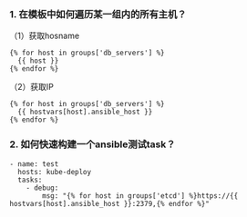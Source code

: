 ### 1. 在模板中如何遍历某一组内的所有主机？

（1）获取hosname

```shell
{% for host in groups['db_servers'] %}
  {{ host }}
{% endfor %}
```

（2）获取IP

```shell
{% for host in groups['db_servers'] %}
  {{ hostvars[host].ansible_host }}
{% endfor %}
```

### 2. 如何快速构建一个ansible测试task？

```shell
- name: test
  hosts: kube-deploy
  tasks:
    - debug:
        msg: "{% for host in groups['etcd'] %}https://{{ hostvars[host].ansible_host }}:2379,{% endfor %}"
```

